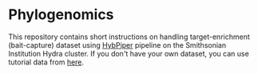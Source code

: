 # Phylogenomics
This repository contains short instructions on handling target-enrichment (bait-capture) dataset using [HybPiper](https://github.com/mossmatters/HybPiper) pipeline on the Smithsonian Institution Hydra cluster. If you don't have your own dataset, you can use tutorial data from [here](https://github.com/mossmatters/HybPiper/tree/master/test_dataset).
